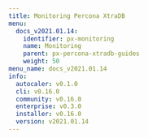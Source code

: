 ```yaml
---
title: Monitoring Percona XtraDB
menu:
  docs_v2021.01.14:
    identifier: px-monitoring
    name: Monitoring
    parent: px-percona-xtradb-guides
    weight: 50
menu_name: docs_v2021.01.14
info:
  autocaler: v0.1.0
  cli: v0.16.0
  community: v0.16.0
  enterprise: v0.3.0
  installer: v0.16.0
  version: v2021.01.14
---
```


